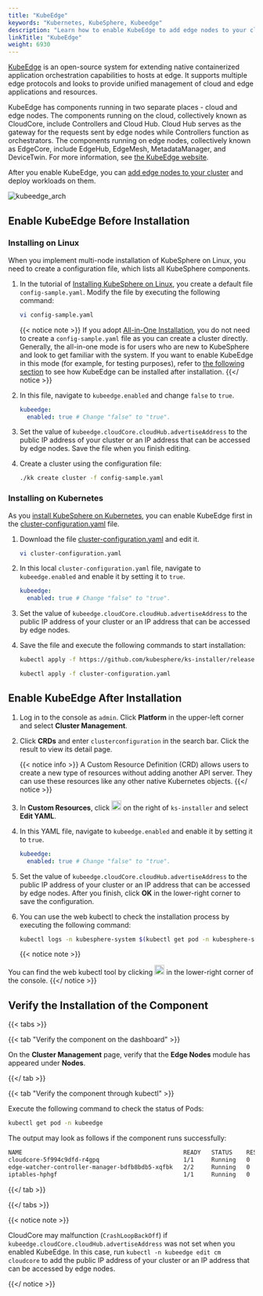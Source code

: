 ```yaml
---
title: "KubeEdge"
keywords: "Kubernetes, KubeSphere, Kubeedge"
description: "Learn how to enable KubeEdge to add edge nodes to your cluster."
linkTitle: "KubeEdge"
weight: 6930
---
```


[KubeEdge](https://kubeedge.io/en/) is an open-source system for extending native containerized application orchestration capabilities to hosts at edge. It supports multiple edge protocols and looks to provide unified management of cloud and edge applications and resources.

KubeEdge has components running in two separate places - cloud and edge nodes. The components running on the cloud, collectively known as CloudCore, include Controllers and Cloud Hub. Cloud Hub serves as the gateway for the requests sent by edge nodes while Controllers function as orchestrators. The components running on edge nodes, collectively known as EdgeCore, include EdgeHub, EdgeMesh, MetadataManager, and DeviceTwin. For more information, see [the KubeEdge website](https://kubeedge.io/en/).

After you enable KubeEdge, you can [add edge nodes to your cluster](../../installing-on-linux/cluster-operation/add-edge-nodes/) and deploy workloads on them.

![kubeedge_arch](/images/docs/enable-pluggable-components/kubeedge/kubeedge_arch.png)

## Enable KubeEdge Before Installation

### Installing on Linux

When you implement multi-node installation of KubeSphere on Linux, you need to create a configuration file, which lists all KubeSphere components.

1. In the tutorial of [Installing KubeSphere on Linux](../../installing-on-linux/introduction/multioverview/), you create a default file `config-sample.yaml`. Modify the file by executing the following command:

   ```bash
   vi config-sample.yaml
   ```

   {{< notice note >}}
   If you adopt [All-in-One Installation](../../quick-start/all-in-one-on-linux/), you do not need to create a `config-sample.yaml` file as you can create a cluster directly. Generally, the all-in-one mode is for users who are new to KubeSphere and look to get familiar with the system. If you want to enable KubeEdge in this mode (for example, for testing purposes), refer to [the following section](#enable-kubeedge-after-installation) to see how KubeEdge can be installed after installation.
   {{</ notice >}}

2. In this file, navigate to `kubeedge.enabled` and change `false` to `true`.

   ```yaml
   kubeedge:
     enabled: true # Change "false" to "true".
   ```

3. Set the value of `kubeedge.cloudCore.cloudHub.advertiseAddress` to the public IP address of your cluster or an IP address that can be accessed by edge nodes. Save the file when you finish editing.

4. Create a cluster using the configuration file:

   ```bash
   ./kk create cluster -f config-sample.yaml
   ```

### Installing on Kubernetes

As you [install KubeSphere on Kubernetes](../../installing-on-kubernetes/introduction/overview/), you can enable KubeEdge first in the [cluster-configuration.yaml](https://github.com/kubesphere/ks-installer/releases/download/v3.3.0/cluster-configuration.yaml) file.

1. Download the file [cluster-configuration.yaml](https://github.com/kubesphere/ks-installer/releases/download/v3.3.0/cluster-configuration.yaml) and edit it.

    ```bash
    vi cluster-configuration.yaml
    ```

2. In this local `cluster-configuration.yaml` file, navigate to `kubeedge.enabled` and enable it by setting it to `true`.

    ```yaml
    kubeedge:
      enabled: true # Change "false" to "true".
    ```

3. Set the value of `kubeedge.cloudCore.cloudHub.advertiseAddress` to the public IP address of your cluster or an IP address that can be accessed by edge nodes.

4. Save the file and execute the following commands to start installation:

    ```bash
    kubectl apply -f https://github.com/kubesphere/ks-installer/releases/download/v3.3.0/kubesphere-installer.yaml
    
    kubectl apply -f cluster-configuration.yaml
    ```

## Enable KubeEdge After Installation

1. Log in to the console as `admin`. Click **Platform** in the upper-left corner and select **Cluster Management**.
   
2. Click **CRDs** and enter `clusterconfiguration` in the search bar. Click the result to view its detail page.

    {{< notice info >}}
A Custom Resource Definition (CRD) allows users to create a new type of resources without adding another API server. They can use these resources like any other native Kubernetes objects.
    {{</ notice >}}

3. In **Custom Resources**, click <img src="/images/docs/enable-pluggable-components/kubeedge/three-dots.png" height="20px"> on the right of `ks-installer` and select **Edit YAML**.
   
4. In this YAML file, navigate to `kubeedge.enabled` and enable it by setting it to `true`.

    ```yaml
    kubeedge:
      enabled: true # Change "false" to "true".
    ```

5. Set the value of `kubeedge.cloudCore.cloudHub.advertiseAddress` to the public IP address of your cluster or an IP address that can be accessed by edge nodes. After you finish, click **OK** in the lower-right corner to save the configuration.

6. You can use the web kubectl to check the installation process by executing the following command:

    ```bash
    kubectl logs -n kubesphere-system $(kubectl get pod -n kubesphere-system -l app=ks-install -o jsonpath='{.items[0].metadata.name}') -f
    ```

    {{< notice note >}}

You can find the web kubectl tool by clicking <img src="/images/docs/enable-pluggable-components/kubeedge/hammer.png" height="20px"> in the lower-right corner of the console.
    {{</ notice >}}

## Verify the Installation of the Component

{{< tabs >}}

{{< tab "Verify the component on the dashboard" >}}

On the **Cluster Management** page, verify that the **Edge Nodes** module has appeared under **Nodes**.

{{</ tab >}}

{{< tab "Verify the component through kubectl" >}}

Execute the following command to check the status of Pods:

```bash
kubectl get pod -n kubeedge
```

The output may look as follows if the component runs successfully:

```bash
NAME                                              READY   STATUS    RESTARTS   AGE
cloudcore-5f994c9dfd-r4gpq                        1/1     Running   0          5h13m
edge-watcher-controller-manager-bdfb8bdb5-xqfbk   2/2     Running   0          5h13m
iptables-hphgf                                    1/1     Running   0          5h13m
```

{{</ tab >}}

{{</ tabs >}}

{{< notice note >}}

CloudCore may malfunction (`CrashLoopBackOff`) if `kubeedge.cloudCore.cloudHub.advertiseAddress` was not set when you enabled KubeEdge. In this case, run `kubectl -n kubeedge edit cm cloudcore` to add the public IP address of your cluster or an IP address that can be accessed by edge nodes.

{{</ notice >}} 
